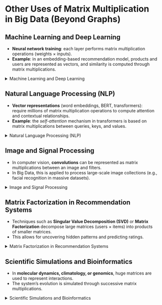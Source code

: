 # Other Uses of Matrix Multiplication in Big Data (Beyond Graphs)

## Machine Learning and Deep Learning
- **Neural network training**: each layer performs matrix multiplication operations (weights × inputs).  
- **Example**: in an embedding-based recommendation model, products and users are represented as vectors, and similarity is computed through matrix multiplications. 

<details>
<summary>Machine Learning and Deep Learning</summary>
<p><b>Neural network training:</b> each layer performs matrix multiplication between <i>weights</i> and <i>inputs</i> to compute the activations.  
For example, in a layer with weight matrix <i>W</i> and input vector <i>X</i>, the output is <i>Y = W × X + b</i>, where <i>b</i> is the bias term.</p>
<p><b>Example:</b> In an embedding-based recommendation model, users and products are represented as vectors in a latent space.  
If <i>U</i> is the user embedding matrix (each row represents a user) and <i>P</i> is the product embedding matrix (each row a product),  
the similarity or affinity between users and products is computed as <i>S = U × Pᵀ</i>,  
where <i>S<sub>ij</sub></i> expresses how much user <i>i</i> is predicted to like product <i>j</i>.</p>
</details>


## Natural Language Processing (NLP)
- **Vector representations** (word embeddings, BERT, transformers): require millions of matrix multiplication operations to compute attention and contextual relationships.  
- **Example**: the *self-attention* mechanism in transformers is based on matrix multiplications between queries, keys, and values.  

<details>
<summary>Natural Language Processing (NLP)</summary>
<p><b>Vector representations:</b> (word embeddings, BERT, transformers) require millions of matrix multiplication operations to compute attention and contextual relationships between tokens. Each word or token is represented as a numerical vector in a high-dimensional space.</p>
<p><b>Example:</b> In the <i>self-attention</i> mechanism of transformers, three matrices are computed: Queries (Q), Keys (K), and Values (V).  
The attention scores are calculated through matrix multiplications as follows:  
<i>Attention(Q, K, V) = softmax((Q × Kᵀ) / √d<sub>k</sub>) × V</i>  
This allows each token to attend to others according to their contextual relevance, forming the core of models like BERT and GPT.</p>
</details>

## Image and Signal Processing
- In computer vision, **convolutions** can be represented as matrix multiplications between an image and filters.  
- In Big Data, this is applied to process large-scale image collections (e.g., facial recognition in massive datasets).

<details>
<summary>Image and Signal Processing</summary>
<p><b>In computer vision,</b> <i>convolutions</i> can be represented as matrix multiplications between an image (a matrix of pixel values) and small filters or kernels.  
Each convolution operation slides the filter across the image, performing local matrix multiplications to extract features such as edges, colors, or textures.</p>
<p><b>In Big Data,</b> this approach is used to process large-scale image collections — for instance, in facial recognition systems or automatic image classification across massive datasets.</p>
</details>

## Matrix Factorization in Recommendation Systems
- Techniques such as **Singular Value Decomposition (SVD)** or **Matrix Factorization** decompose large matrices (users × items) into products of smaller matrices.  
- This allows for uncovering hidden patterns and predicting ratings.  

<details>
<summary>Matrix Factorization in Recommendation Systems</summary>
<p><b>Techniques such as</b> <i>Singular Value Decomposition (SVD)</i> or <i>Matrix Factorization</i> decompose large rating matrices (users × items) into the product of smaller matrices that represent latent features of users and items.</p>
<p>This allows for uncovering hidden patterns and predicting missing ratings, forming the foundation of modern collaborative filtering methods used in platforms like Netflix and Spotify.</p>
</details>

## Scientific Simulations and Bioinformatics
- In **molecular dynamics, climatology, or genomics**, huge matrices are used to represent interactions.  
- The system’s evolution is simulated through successive matrix multiplications. 

<details>
<summary>Scientific Simulations and Bioinformatics</summary>
<p><b>In fields such as</b> <i>molecular dynamics, climatology, or genomics</i>, large matrices are used to represent complex interactions among system components — such as forces between atoms, correlations between genes, or environmental variables.</p>
<p><b>The system’s evolution</b> is simulated through successive matrix multiplications, which update the state of the model over time.  
This enables the study of complex phenomena such as protein folding, mutation propagation, or large-scale climate patterns.</p>
</details>
